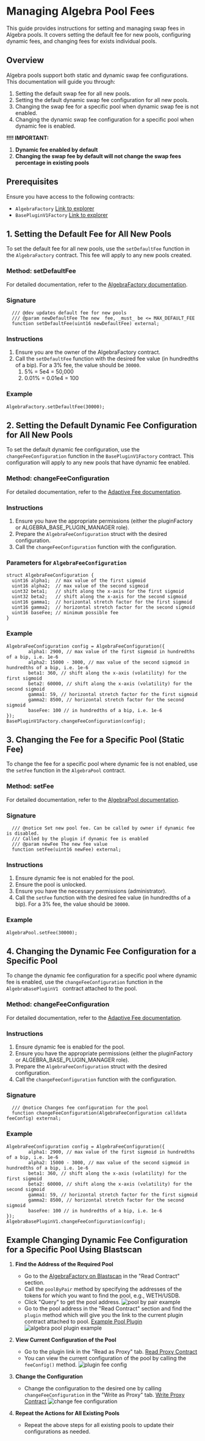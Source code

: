 
# Managing Algebra Pool Fees

This guide provides instructions for setting and managing swap fees in Algebra pools. It covers setting the default fee for new pools, configuring dynamic fees, and changing fees for exists individual pools.

## Overview

Algebra pools support both static and dynamic swap fee configurations. This documentation will guide you through:

1. Setting the default swap fee for all new pools.
2. Setting the default dynamic swap fee configuration for all new pools.
3. Changing the swap fee for a specific pool when dynamic swap fee is not enabled.
4. Changing the dynamic swap fee configuration for a specific pool when dynamic fee is enabled.

**!!!! IMPORTANT:**
1. **Dynamic fee enabled by default**
2. **Changing the swap fee by default will not change the swap fees percentage in existing pools**

## Prerequisites

Ensure you have access to the following contracts:
- `AlgebraFactory` [Link to explorer](https://blastscan.io/address/0x7a44CD060afC1B6F4c80A2B9b37f4473E74E25Df)
- `BasePluginV1Factory` [Link to explorer ](https://blastscan.io/address/0x118A7D61bd36215a01Ab8A29Eb1e5b830c32FA23)

## 1. Setting the Default Fee for All New Pools

To set the default fee for all new pools, use the `setDefaultFee` function in the `AlgebraFactory` contract. This fee will apply to any new pools created.

### Method: setDefaultFee
For detailed documentation, refer to the [AlgebraFactory documentation](https://docs.algebra.finance/algebra-integral-documentation/algebra-integral-technical-reference/integration-process/specification-and-api-of-contracts/algebra-factory#setdefaultfee).
### Signature
```solidity
  /// @dev updates default fee for new pools
  /// @param newDefaultFee The new  fee, _must_ be <= MAX_DEFAULT_FEE
  function setDefaultFee(uint16 newDefaultFee) external;
```
### Instructions
1. Ensure you are the owner of the AlgebraFactory contract.
2. Call the `setDefaultFee` function with the desired fee value (in hundredths of a bip). For a 3% fee, the value should be `30000`.
    1. 5% = 5e4 = 50,000
    2. 0.01% = 0.01e4 = 100

### Example
```solidity
AlgebraFactory.setDefaultFee(30000);
```

## 2. Setting the Default Dynamic Fee Configuration for All New Pools

To set the default dynamic fee configuration, use the `changeFeeConfiguration` function in the `BasePluginV1Factory` contract. This configuration will apply to any new pools that have dynamic fee enabled.

### Method: changeFeeConfiguration
For detailed documentation, refer to the [Adaptive Fee documentation](https://docs.algebra.finance/algebra-integral-documentation/algebra-v1-technical-reference/contracts/adaptive-fee/how-to-tweak-formula-behaviour).

### Instructions
1. Ensure you have the appropriate permissions (either the pluginFactory or ALGEBRA_BASE_PLUGIN_MANAGER role).
2. Prepare the `AlgebraFeeConfiguration` struct with the desired configuration.
3. Call the `changeFeeConfiguration` function with the configuration.

### Parameters for `AlgebraFeeConfiguration`
```solidity
struct AlgebraFeeConfiguration {
  uint16 alpha1;  // max value of the first sigmoid
  uint16 alpha2;  // max value of the second sigmoid
  uint32 beta1;   // shift along the x-axis for the first sigmoid
  uint32 beta2;   // shift along the x-axis for the second sigmoid
  uint16 gamma1;  // horizontal stretch factor for the first sigmoid
  uint16 gamma2;  // horizontal stretch factor for the second sigmoid
  uint16 baseFee; // minimum possible fee
}
```

### Example
```solidity
AlgebraFeeConfiguration config = AlgebraFeeConfiguration({
        alpha1: 2900, // max value of the first sigmoid in hundredths of a bip, i.e. 1e-6
        alpha2: 15000 - 3000, // max value of the second sigmoid in hundredths of a bip, i.e. 1e-6
        beta1: 360, // shift along the x-axis (volatility) for the first sigmoid
        beta2: 60000, // shift along the x-axis (volatility) for the second sigmoid
        gamma1: 59, // horizontal stretch factor for the first sigmoid
        gamma2: 8500, // horizontal stretch factor for the second sigmoid
        baseFee: 100 // in hundredths of a bip, i.e. 1e-6
});
BasePluginV1Factory.changeFeeConfiguration(config);
```

## 3. Changing the Fee for a Specific Pool (Static Fee)

To change the fee for a specific pool where dynamic fee is not enabled, use the `setFee` function in the `AlgebraPool` contract.

### Method: setFee
For detailed documentation, refer to the [AlgebraPool documentation](https://docs.algebra.finance/algebra-integral-documentation/algebra-integral-technical-reference/integration-process/specification-and-api-of-contracts/algebra-pool#setfee).
### Signature
```solidity
  /// @notice Set new pool fee. Can be called by owner if dynamic fee is disabled.
  /// Called by the plugin if dynamic fee is enabled
  /// @param newFee The new fee value
  function setFee(uint16 newFee) external;
```
### Instructions
1. Ensure dynamic fee is not enabled for the pool.
2. Ensure the pool is unlocked.
3. Ensure you have the necessary permissions (administrator).
4. Call the `setFee` function with the desired fee value (in hundredths of a bip). For a 3% fee, the value should be `30000`.

### Example
```solidity
AlgebraPool.setFee(30000);
```

## 4. Changing the Dynamic Fee Configuration for a Specific Pool

To change the dynamic fee configuration for a specific pool where dynamic fee is enabled, use the `changeFeeConfiguration` function in the `AlgebraBasePluginV1 ` contract attached to the pool.

### Method: changeFeeConfiguration
For detailed documentation, refer to the [Adaptive Fee documentation](https://docs.algebra.finance/algebra-v1-technical-reference/contracts/adaptive-fee/how-to-tweak-formula-behaviour).

### Instructions
1. Ensure dynamic fee is enabled for the pool.
2. Ensure you have the appropriate permissions (either the pluginFactory or ALGEBRA_BASE_PLUGIN_MANAGER role).
3. Prepare the `AlgebraFeeConfiguration` struct with the desired configuration.
4. Call the `changeFeeConfiguration` function with the configuration.

### Signature
```solidity
  /// @notice Changes fee configuration for the pool
  function changeFeeConfiguration(AlgebraFeeConfiguration calldata feeConfig) external;
```

### Example
```solidity
AlgebraFeeConfiguration config = AlgebraFeeConfiguration({
        alpha1: 2900, // max value of the first sigmoid in hundredths of a bip, i.e. 1e-6
        alpha2: 15000 - 3000, // max value of the second sigmoid in hundredths of a bip, i.e. 1e-6
        beta1: 360, // shift along the x-axis (volatility) for the first sigmoid
        beta2: 60000, // shift along the x-axis (volatility) for the second sigmoid
        gamma1: 59, // horizontal stretch factor for the first sigmoid
        gamma2: 8500, // horizontal stretch factor for the second sigmoid
        baseFee: 100 // in hundredths of a bip, i.e. 1e-6
});
AlgebraBasePluginV1.changeFeeConfiguration(config);
```

## Example Changing Dynamic Fee Configuration for a Specific Pool Using Blastscan

1. **Find the Address of the Required Pool**
   - Go to the [AlgebraFactory on Blastscan](https://blastscan.io/address/0x7a44CD060afC1B6F4c80A2B9b37f4473E74E25Df#readProxyContract#F24) in the "Read Contract" section.
   - Call the `poolByPair` method by specifying the addresses of the tokens for which you want to find the pool, e.g., WETH/USDB.
   - Click "Query" to get the pool address.
   ![pool by pair example](./assets/AlgebraFactory-poolByPair-1.png)
   - Go to the pool address in the "Read Contract" section and find the `plugin` method which will give you the link to the current plugin contract attached to pool.
   [Example Pool Plugin](https://blastscan.io/address/0x1D74611f3EF04E7252f7651526711a937Aa1f75e#readContract#F12)
   ![algebra pool plugin example](./assets/AlgebraPool-plugin-1.png)

2. **View Current Configuration of the Pool**
   - Go to the plugin link in the "Read as Proxy" tab.
   [Read Proxy Contract](https://blastscan.io/address/0x5Cf2611Cee97833d0705bCE41eE47587B9EAD11A#readProxyContract#F3)
   - You can view the current configuration of the pool by calling the `feeConfig()` method.
   ![plugin fee config](./assets/BasePluginV1-feeConfig-1.png)

3. **Change the Configuration**
   - Change the configuration to the desired one by calling `changeFeeConfiguration` in the "Write as Proxy" tab.
   [Write Proxy Contract](https://blastscan.io/address/0x5Cf2611Cee97833d0705bCE41eE47587B9EAD11A#writeProxyContract#F9)
   ![change fee configuration](./assets/BasePluginV1-changeFeeConfiguration-1.png)

4. **Repeat the Actions for All Existing Pools**
   - Repeat the above steps for all existing pools to update their configurations as needed.
